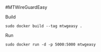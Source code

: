 #MTWireGuardEasy


Build
```console
sudo docker build --tag mtwgeasy .
```

Run
```console
sudo docker run -d -p 5000:5000 mtwgeasy
```
